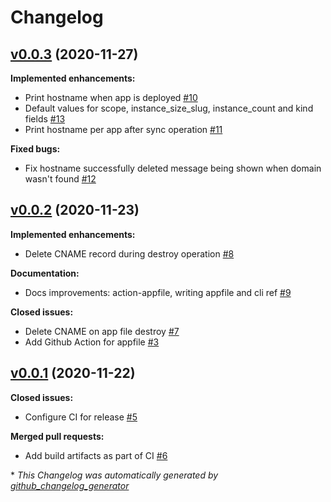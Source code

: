 # Changelog

## [v0.0.3](https://github.com/renehernandez/appfile/tree/v0.0.3) (2020-11-27)

**Implemented enhancements:**

- Print hostname when app is deployed [\#10](https://github.com/renehernandez/appfile/issues/10)
- Default values for scope, instance\_size\_slug, instance\_count and kind fields [\#13](https://github.com/renehernandez/appfile/pull/13)
- Print hostname per app after sync operation [\#11](https://github.com/renehernandez/appfile/pull/11)

**Fixed bugs:**

- Fix hostname successfully deleted message being shown when domain wasn't found [\#12](https://github.com/renehernandez/appfile/pull/12)

## [v0.0.2](https://github.com/renehernandez/appfile/tree/v0.0.2) (2020-11-23)

**Implemented enhancements:**

- Delete CNAME record during destroy operation [\#8](https://github.com/renehernandez/appfile/pull/8)

**Documentation:**

- Docs improvements: action-appfile, writing appfile and cli ref [\#9](https://github.com/renehernandez/appfile/pull/9)

**Closed issues:**

- Delete CNAME on app file destroy  [\#7](https://github.com/renehernandez/appfile/issues/7)
- Add Github Action for appfile [\#3](https://github.com/renehernandez/appfile/issues/3)

## [v0.0.1](https://github.com/renehernandez/appfile/tree/v0.0.1) (2020-11-22)

**Closed issues:**

- Configure CI for release [\#5](https://github.com/renehernandez/appfile/issues/5)

**Merged pull requests:**

- Add build artifacts as part of CI [\#6](https://github.com/renehernandez/appfile/pull/6)



\* *This Changelog was automatically generated by [github_changelog_generator](https://github.com/github-changelog-generator/github-changelog-generator)*
